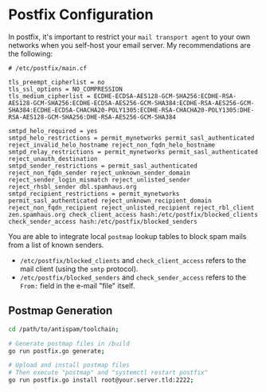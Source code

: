 
# Postfix Configuration

In postfix, it's important to restrict your `mail transport agent` to your own networks
when you self-host your email server. My recommendations are the following:

```postfix
# /etc/postfix/main.cf

tls_preempt_cipherlist = no
tls_ssl_options = NO_COMPRESSION
tls_medium_cipherlist = ECDHE-ECDSA-AES128-GCM-SHA256:ECDHE-RSA-AES128-GCM-SHA256:ECDHE-ECDSA-AES256-GCM-SHA384:ECDHE-RSA-AES256-GCM-SHA384:ECDHE-ECDSA-CHACHA20-POLY1305:ECDHE-RSA-CHACHA20-POLY1305:DHE-RSA-AES128-GCM-SHA256:DHE-RSA-AES256-GCM-SHA384

smtpd_helo_required = yes
smtpd_helo_restrictions = permit_mynetworks permit_sasl_authenticated reject_invalid_helo_hostname reject_non_fqdn_helo_hostname
smtpd_relay_restrictions = permit_mynetworks permit_sasl_authenticated reject_unauth_destination
smtpd_sender_restrictions = permit_sasl_authenticated reject_non_fqdn_sender reject_unknown_sender_domain reject_sender_login_mismatch reject_unlisted_sender reject_rhsbl_sender dbl.spamhaus.org
smtpd_recipient_restrictions = permit_mynetworks permit_sasl_authenticated reject_unknown_recipient_domain reject_non_fqdn_recipient reject_unlisted_recipient reject_rbl_client zen.spamhaus.org check_client_access hash:/etc/postfix/blocked_clients check_sender_access hash:/etc/postfix/blocked_senders
```

You are able to integrate local `postmap` lookup tables to block spam mails from a list
of known senders.

- `/etc/postfix/blocked_clients` and `check_client_access` refers to the mail client (using the `smtp` protocol).
- `/etc/postfix/blocked_senders` and `check_sender_access` refers to the `From:` field in the e-mail "file" itself.


## Postmap Generation

```bash
cd /path/to/antispam/toolchain;

# Generate postmap files in /build
go run postfix.go generate;

# Upload and install postmap files
# Then execute "postmap" and "systemctl restart postfix"
go run postfix.go install root@your.server.tld:2222;
```

